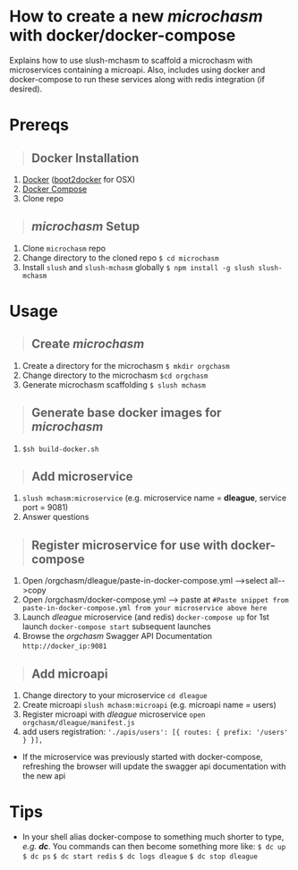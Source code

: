How to create a new _microchasm_ with docker/docker-compose
=============================================================================
Explains how to use slush-mchasm to scaffold a microchasm with microservices containing a microapi. Also, includes using
docker and docker-compose to run these services along with redis integration (if desired).

# Prereqs
 
>## Docker Installation
 1. [Docker](https://docs.docker.com/installation/#installation) ([boot2docker](https://docs.docker.com/installation/mac/#install-boot2docker) for OSX)
 2. [Docker Compose](https://docs.docker.com/compose/)
 3. Clone repo
 
>## _microchasm_ Setup
 1. Clone `microchasm` repo
 1. Change directory to the cloned repo
 ``` $ cd microchasm ```
 1. Install `slush` and `slush-mchasm` globally
 ``` $ npm install -g slush slush-mchasm ```
 
# Usage
>## Create _microchasm_
 1. Create a directory for the microchasm `$ mkdir orgchasm`
 1. Change directory to the microchasm `$cd orgchasm`
 1. Generate microchasm scaffolding `$ slush mchasm`

>## Generate base docker images for _microchasm_
1. ```$sh build-docker.sh``` 

>## Add microservice 
 1. ```slush mchasm:microservice``` (e.g. microservice name = **dleague**, service port = 9081)
 1. Answer questions 

>## Register microservice for use with docker-compose
1. Open /orgchasm/dleague/paste-in-docker-compose.yml -->select all-->copy 
1. Open /orgchasm/docker-compose.yml --> paste at 
```#Paste snippet from paste-in-docker-compose.yml from your microservice above here``` 
1. Launch _dleague_ microservice (and redis) 
```docker-compose up``` for 1st launch
```docker-compose start``` subsequent launches
1. Browse the _orgchasm_ Swagger API Documentation ```http://docker_ip:9081``` 

>## Add microapi
 1. Change directory to your microservice
 ```cd dleague```
 1. Create microapi 
 ```slush mchasm:microapi``` (e.g. microapi name = users)
 1. Register microapi with _dleague_ microservice
 ```open orgchasm/dleague/manifest.js```
 1. add users registration: 
             ```'./apis/users': [{
                routes: {
                    prefix: '/users'
                }
            }],```
 + If the microservice was previously started with docker-compose, refreshing the browser will update the swagger api documentation with the new api
 
# Tips
+ In your shell alias docker-compose to something much shorter to type, _e.g. **dc**_. You commands can then become something more like: 
```$ dc up```
```$ dc ps```
```$ dc start redis```
```$ dc logs dleague```
```$ dc stop dleague```
